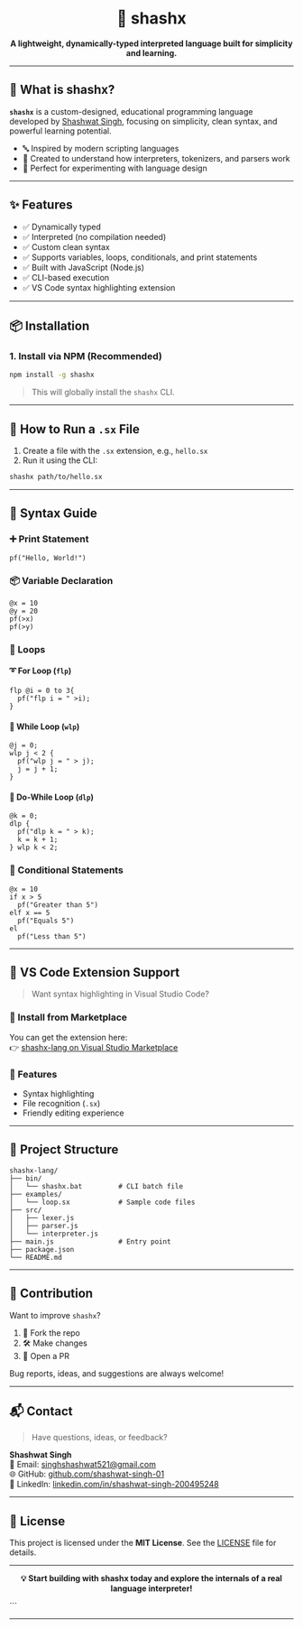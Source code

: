 


<h1 align="center">🚀 shashx</h1>
<p align="center"><strong>A lightweight, dynamically-typed interpreted language built for simplicity and learning.</strong></p>



---

## 📖 What is shashx?

**`shashx`** is a custom-designed, educational programming language developed by [Shashwat Singh](https://github.com/shashwat-singh-01), focusing on simplicity, clean syntax, and powerful learning potential.

- 🔤 Inspired by modern scripting languages
- 🧠 Created to understand how interpreters, tokenizers, and parsers work
- 🧪 Perfect for experimenting with language design

---

## ✨ Features

- ✅ Dynamically typed
- ✅ Interpreted (no compilation needed)
- ✅ Custom clean syntax
- ✅ Supports variables, loops, conditionals, and print statements
- ✅ Built with JavaScript (Node.js)
- ✅ CLI-based execution
- ✅ VS Code syntax highlighting extension

---

## 📦 Installation

### 1. **Install via NPM (Recommended)**

```bash
npm install -g shashx
```

> This will globally install the `shashx` CLI.

---

## 🏃 How to Run a `.sx` File

1. Create a file with the `.sx` extension, e.g., `hello.sx`
2. Run it using the CLI:

```bash
shashx path/to/hello.sx
```

---

## 🧠 Syntax Guide

### ➕ Print Statement

```shashx
pf("Hello, World!")
```

### 📦 Variable Declaration

```shashx
@x = 10
@y = 20
pf(>x)
pf(>y)
```

### 🔁 Loops

#### ➰ For Loop (`flp`)

```shashx
flp @i = 0 to 3{
  pf("flp i = " >i);
}
```

#### 🔁 While Loop (`wlp`)

```shashx
@j = 0;
wlp j < 2 {
  pf("wlp j = " > j);
  j = j + 1;
}
```

#### 🔁 Do-While Loop (`dlp`)

```shashx
@k = 0;
dlp {
  pf("dlp k = " > k);
  k = k + 1;
} wlp k < 2;
```

### 🔂 Conditional Statements

```shashx
@x = 10
if x > 5
  pf("Greater than 5")
elf x == 5
  pf("Equals 5")
el
  pf("Less than 5")
```

---

## 🧩 VS Code Extension Support

> Want syntax highlighting in Visual Studio Code?

### 🔌 Install from Marketplace

You can get the extension here:  
👉 [shashx-lang on Visual Studio Marketplace](https://marketplace.visualstudio.com/items?itemName=shashwat-sx.shashx-lang)

### 🎨 Features

- Syntax highlighting
- File recognition (`.sx`)
- Friendly editing experience

---

## 📁 Project Structure

```
shashx-lang/
├── bin/
│   └── shashx.bat         # CLI batch file
├── examples/
│   └── loop.sx            # Sample code files
├── src/
│   ├── lexer.js
│   ├── parser.js
│   └── interpreter.js
├── main.js                # Entry point
├── package.json
└── README.md
```

---

## 📢 Contribution

Want to improve `shashx`?

1. 🍴 Fork the repo
2. 🛠️ Make changes
3. 📩 Open a PR

Bug reports, ideas, and suggestions are always welcome!

---

## 📬 Contact

> Have questions, ideas, or feedback?

**Shashwat Singh**  
📧 Email: [singhshashwat521@gmail.com](mailto:singhshashwat521@gmail.com)  
🌐 GitHub: [github.com/shashwat-singh-01](https://github.com/shashwat-singh-01)  
🔗 LinkedIn: [linkedin.com/in/shashwat-singh-200495248](https://www.linkedin.com/in/shashwat-singh-200495248)

---

## 📝 License

This project is licensed under the **MIT License**. See the [LICENSE](./LICENSE) file for details.

---

<p align="center"><strong>💡 Start building with shashx today and explore the internals of a real language interpreter!</strong></p>
```

---

